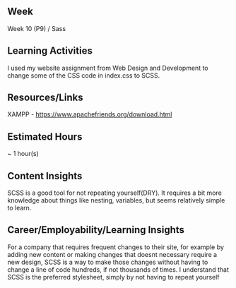 ## Week
Week 10 (P9) / Sass

## Learning Activities
I used my website assignment from Web Design and Development to change some of the CSS code in index.css to SCSS.

## Resources/Links
XAMPP - https://www.apachefriends.org/download.html

## Estimated Hours
~ 1 hour(s)

## Content Insights
SCSS is a good tool for not repeating yourself(DRY). It requires a bit more knowledge about things like nesting, variables, but seems relatively simple to learn.

## Career/Employability/Learning Insights
For a company that requires frequent changes to their site, for example by adding new content or making changes that doesnt necessary require a new design, SCSS is a way to make those changes without having to change a line of code hundreds, if not thousands of times.
I understand that SCSS is the preferred stylesheet, simply by not having to repeat yourself